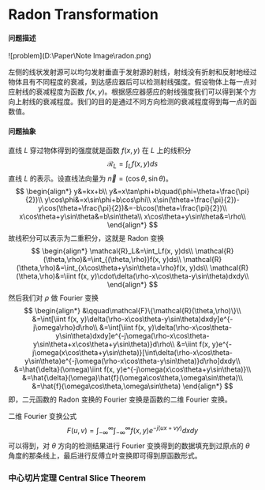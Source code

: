# Radon Transformation

#### 问题描述

![problem](D:\Paper\Note Image\radon.png)

左侧的线状发射源可以均匀发射垂直于发射源的射线，射线没有折射和反射地经过物体且有不同程度的衰减，到达感应器后可以检测射线强度。假设物体上每一点对应射线的衰减程度为函数 $f(x,y)$。根据感应器感应的射线强度我们可以得到某个方向上射线的衰减程度。我们的目的是通过不同方向检测的衰减程度得到每一点的函数值。

#### 问题抽象

直线 $L$ 穿过物体得到的强度就是函数 $f(x,y)$ 在 $L$ 上的线积分
$$
\mathcal{R}_L=\int_Lf(x, y)ds
$$
直线 $L$ 的表示。设直线法向量为 $\vec{n}=(\cos\theta, \sin\theta)$。
$$
\begin{align*}
y&=kx+b\\
y&=x\tan\phi+b\quad(\phi=\theta+\frac{\pi}{2})\\
y\cos\phi&=x\sin\phi+b\cos\phi\\
x\sin(\theta+\frac{\pi}{2})-y\cos(\theta+\frac{\pi}{2})&=-b\cos(\theta+\frac{\pi}{2})\\
x\cos\theta+y\sin\theta&=b\sin\theta\\
x\cos\theta+y\sin\theta&=\rho\\
\end{align*}
$$
故线积分可以表示为二重积分，这就是 Radon 变换
$$
\begin{align*}
\mathcal{R}_L&=\int_Lf(x, y)ds\\
\mathcal{R}(\theta,\rho)&=\int_{(\theta,\rho)}f(x, y)ds\\
\mathcal{R}(\theta,\rho)&=\int_{x\cos\theta+y\sin\theta=\rho}f(x, y)ds\\
\mathcal{R}(\theta,\rho)&=\iint f(x, y)\cdot\delta(\rho-x\cos\theta-y\sin\theta)dxdy\\
\end{align*}
$$
然后我们对 $\rho$ 做 Fourier 变换
$$
\begin{align*}
&\qquad\mathcal{F}\{\mathcal{R}(\theta,\rho)\}\\
&=\int[\iint f(x, y)\delta(\rho-x\cos\theta-y\sin\theta)dxdy]e^{-j\omega\rho}d\rho\\
&=\int[\iint f(x, y)\delta(\rho-x\cos\theta-y\sin\theta)dxdy]e^{-j\omega(\rho-x\cos\theta-y\sin\theta+x\cos\theta+y\sin\theta)}d\rho\\
&=\iint f(x, y)e^{-j\omega(x\cos\theta+y\sin\theta)}[\int\delta(\rho-x\cos\theta-y\sin\theta)e^{-j\omega(\rho-x\cos\theta-y\sin\theta)}d\rho]dxdy\\
&=\hat{\delta}(\omega)\iint f(x, y)e^{-j\omega(x\cos\theta+y\sin\theta)}\\
&=\hat{\delta}(\omega)\hat{f}(\omega\cos\theta,\omega\sin\theta)\\
&=\hat{f}(\omega\cos\theta,\omega\sin\theta)
\end{align*}
$$
即，二元函数的 Radon 变换的 Fourier 变换是函数的二维 Fourier 变换。

二维 Fourier 变换公式
$$
F(u,v)=\int^{\infty}_{-\infty}\int^{\infty}_{-\infty}f(x,y)e^{-j(ux+vy)}dxdy
$$
可以得到，对 $\theta$ 方向的检测结果进行 Fourier 变换得到的数据填充到过原点的 $\theta$ 角度的那条线上，最后进行反傅立叶变换即可得到原函数形式。

### 中心切片定理 Central Slice Theorem

















